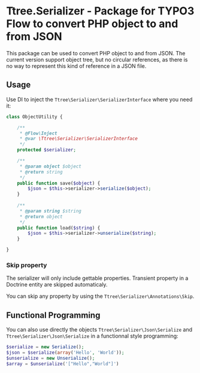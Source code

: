 # Ttree.Serializer - Package for TYPO3 Flow to convert PHP object to and from JSON

This package can be used to convert PHP object to and from JSON. The current version support object tree, but no 
circular references, as there is no way to represent this kind of reference in a JSON file.

## Usage

Use DI to inject the ``Ttree\Serializer\SerializerInterface`` where you need it:

```php
class ObjectUtility {

	/**
	 * @Flow\Inject
	 * @var \Ttree\Serializer\SerializerInterface
	 */
	protected $serializer;

	/**
	 * @param object $object
	 * @return string
	 */
	public function save($object) {
		$json = $this->serializer->serialize($object);
	}
	
	/**
	 * @param string $string
	 * @return object
	 */
	public function load($string) {
		$json = $this->serializer->unserialize($string);
	}

}
```

### Skip property

The serializer will only include gettable properties. Transient property in a Doctrine entity are skipped automaticaly.

You can skip any property by using the ``Ttree\Serializer\Annotations\Skip``.

## Functional Programming

You can also use directly the objects ``Ttree\Serializer\Json\Serialize`` and ``Ttree\Serializer\Json\Serialize`` in a
functionnal style programming:

```php
$serialize = new Serialize();
$json = $serialize(array('Hello', 'World'));
$unserialize = new Unserialize();
$array = $unserialize('["Hello","World"]')
```